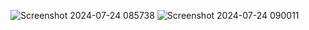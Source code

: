 ![Screenshot 2024-07-24 085738](https://github.com/user-attachments/assets/f4692d65-297f-4dfa-b122-a266453ed314)
![Screenshot 2024-07-24 090011](https://github.com/user-attachments/assets/e5b47c1c-9def-4d73-899f-cea986d29f52)

